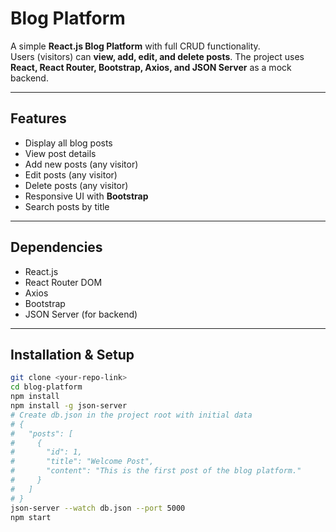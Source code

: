# Blog Platform

A simple **React.js Blog Platform** with full CRUD functionality.  
Users (visitors) can **view, add, edit, and delete posts**. The project uses **React, React Router, Bootstrap, Axios, and JSON Server** as a mock backend.

---

## Features

- Display all blog posts  
- View post details  
- Add new posts (any visitor)  
- Edit posts (any visitor)  
- Delete posts (any visitor)  
- Responsive UI with **Bootstrap**  
- Search posts by title  



---

## Dependencies

- React.js
- React Router DOM
- Axios
- Bootstrap
- JSON Server (for backend)

---

## Installation & Setup

```bash
git clone <your-repo-link>
cd blog-platform
npm install
npm install -g json-server
# Create db.json in the project root with initial data
# {
#   "posts": [
#     {
#       "id": 1,
#       "title": "Welcome Post",
#       "content": "This is the first post of the blog platform."
#     }
#   ]
# }
json-server --watch db.json --port 5000
npm start
```